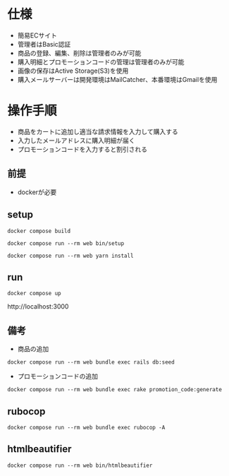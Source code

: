 # 仕様

- 簡易ECサイト
- 管理者はBasic認証
- 商品の登録、編集、削除は管理者のみが可能
- 購入明細とプロモーションコードの管理は管理者のみが可能
- 画像の保存はActive Storage(S3)を使用
- 購入メールサーバーは開発環境はMailCatcher、本番環境はGmailを使用

# 操作手順

- 商品をカートに追加し適当な請求情報を入力して購入する
- 入力したメールアドレスに購入明細が届く
- プロモーションコードを入力すると割引される

## 前提

- dockerが必要

## setup

```
docker compose build
```

```
docker compose run --rm web bin/setup
```


```
docker compose run --rm web yarn install
```

## run

```
docker compose up
```

http://localhost:3000

## 備考
- 商品の追加
```
docker compose run --rm web bundle exec rails db:seed
```
- プロモーションコードの追加
```
docker compose run --rm web bundle exec rake promotion_code:generate
```

## rubocop
```
docker compose run --rm web bundle exec rubocop -A
```

## htmlbeautifier
```
docker compose run --rm web bin/htmlbeautifier
```
